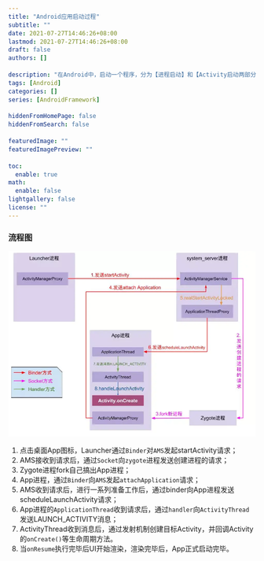 ```yaml
---
title: "Android应用启动过程"
subtitle: ""
date: 2021-07-27T14:46:26+08:00
lastmod: 2021-07-27T14:46:26+08:00
draft: false
authors: []

description: "在Android中，启动一个程序，分为【进程启动】和【Activity启动两部分】。"
tags: [Android]
categories: []
series: [AndroidFramework]

hiddenFromHomePage: false
hiddenFromSearch: false

featuredImage: ""
featuredImagePreview: ""

toc:
  enable: true
math:
  enable: false
lightgallery: false
license: ""
---
```


<!--more-->

### 流程图

![Android应用启动流程图](应用启动流程.png)

1. 点击桌面App图标，Launcher通过`Binder`对`AMS`发起startActivity请求；
2. AMS接收到请求后，通过`Socket`向`zygote`进程发送创建进程的请求；
3. Zygote进程fork自己搞出App进程；
4. App进程，通过`Binder`向`AMS`发起`attachApplication`请求；
5. AMS收到请求后，进行一系列准备工作后，通过binder向App进程发送scheduleLaunchActivity请求；
6. App进程的`ApplicationThread`收到请求后，通过`handler`向`ActivityThread`发送LAUNCH_ACTIVITY消息；
7. ActivityThread收到消息后，通过发射机制创建目标Activity，并回调Activity的`onCreate()`等生命周期方法。
8. 当`onResume`执行完毕后UI开始渲染，渲染完毕后，App正式启动完毕。

